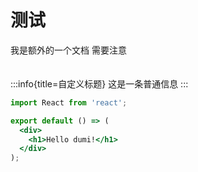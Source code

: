 # 测试

我是额外的一个文档 <Badge type="error">需要注意</Badge>

<div style="height: 6px"></div>

:::info{title=自定义标题}
这是一条普通信息
:::

```jsx {5} | pure
import React from 'react';

export default () => (
  <div>
    <h1>Hello dumi!</h1>
  </div>
);
```
